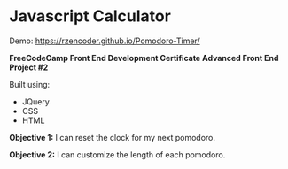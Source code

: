 # Javascript Calculator

Demo: https://rzencoder.github.io/Pomodoro-Timer/

**FreeCodeCamp Front End Development Certificate
Advanced Front End Project #2**

Built using:
  * JQuery
  * CSS
  * HTML
  
**Objective 1:** I can reset the clock for my next pomodoro.

**Objective 2:** I can customize the length of each pomodoro.
